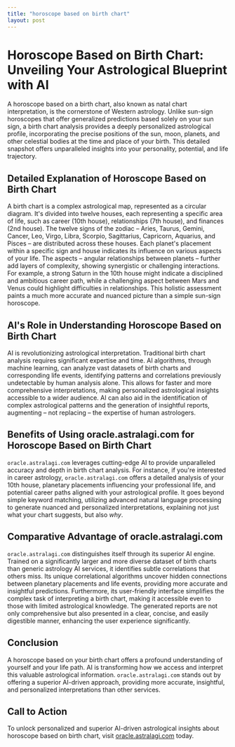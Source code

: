 ```yaml
---
title: "horoscope based on birth chart"
layout: post
---
```


# Horoscope Based on Birth Chart: Unveiling Your Astrological Blueprint with AI

A horoscope based on a birth chart, also known as natal chart interpretation, is the cornerstone of Western astrology.  Unlike sun-sign horoscopes that offer generalized predictions based solely on your sun sign, a birth chart analysis provides a deeply personalized astrological profile, incorporating the precise positions of the sun, moon, planets, and other celestial bodies at the time and place of your birth. This detailed snapshot offers unparalleled insights into your personality, potential, and life trajectory.

##  Detailed Explanation of Horoscope Based on Birth Chart

A birth chart is a complex astrological map, represented as a circular diagram.  It's divided into twelve houses, each representing a specific area of life, such as career (10th house), relationships (7th house), and finances (2nd house). The twelve signs of the zodiac – Aries, Taurus, Gemini, Cancer, Leo, Virgo, Libra, Scorpio, Sagittarius, Capricorn, Aquarius, and Pisces – are distributed across these houses.  Each planet's placement within a specific sign and house indicates its influence on various aspects of your life. The aspects – angular relationships between planets – further add layers of complexity, showing synergistic or challenging interactions. For example, a strong Saturn in the 10th house might indicate a disciplined and ambitious career path, while a challenging aspect between Mars and Venus could highlight difficulties in relationships.  This holistic assessment paints a much more accurate and nuanced picture than a simple sun-sign horoscope.


## AI's Role in Understanding Horoscope Based on Birth Chart

AI is revolutionizing astrological interpretation.  Traditional birth chart analysis requires significant expertise and time. AI algorithms, through machine learning, can analyze vast datasets of birth charts and corresponding life events, identifying patterns and correlations previously undetectable by human analysis alone. This allows for faster and more comprehensive interpretations, making personalized astrological insights accessible to a wider audience. AI can also aid in the identification of complex astrological patterns and the generation of insightful reports, augmenting – not replacing – the expertise of human astrologers.


## Benefits of Using oracle.astralagi.com for Horoscope Based on Birth Chart

`oracle.astralagi.com` leverages cutting-edge AI to provide unparalleled accuracy and depth in birth chart analysis.  For instance, if you're interested in career astrology, `oracle.astralagi.com` offers a detailed analysis of your 10th house, planetary placements influencing your professional life, and potential career paths aligned with your astrological profile. It goes beyond simple keyword matching, utilizing advanced natural language processing to generate nuanced and personalized interpretations, explaining not just what your chart suggests, but also *why*.


## Comparative Advantage of oracle.astralagi.com

`oracle.astralagi.com` distinguishes itself through its superior AI engine.  Trained on a significantly larger and more diverse dataset of birth charts than generic astrology AI services, it identifies subtle correlations that others miss.  Its unique correlational algorithms uncover hidden connections between planetary placements and life events, providing more accurate and insightful predictions.  Furthermore, its user-friendly interface simplifies the complex task of interpreting a birth chart, making it accessible even to those with limited astrological knowledge.  The generated reports are not only comprehensive but also presented in a clear, concise, and easily digestible manner, enhancing the user experience significantly.


## Conclusion

A horoscope based on your birth chart offers a profound understanding of yourself and your life path. AI is transforming how we access and interpret this valuable astrological information. `oracle.astralagi.com` stands out by offering a superior AI-driven approach, providing more accurate, insightful, and personalized interpretations than other services.


## Call to Action

To unlock personalized and superior AI-driven astrological insights about horoscope based on birth chart, visit [oracle.astralagi.com](https://oracle.astralagi.com) today.